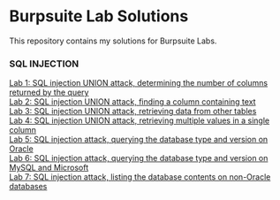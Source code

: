 # Burpsuite Lab Solutions
This repository contains my solutions for Burpsuite Labs.

### SQL INJECTION
[Lab 1: SQL injection UNION attack, determining the number of columns returned by the query](https://github.com/M-Faheem-Khan/Burpsuite-Lab-Solutions/blob/main/lab1.md)  
[Lab 2: SQL injection UNION attack, finding a column containing text](https://github.com/M-Faheem-Khan/Burpsuite-Lab-Solutions/blob/main/lab2.md)  
[Lab 3: SQL injection UNION attack, retrieving data from other tables](https://github.com/M-Faheem-Khan/Burpsuite-Lab-Solutions/blob/main/lab3.md)  
[Lab 4: SQL injection UNION attack, retrieving multiple values in a single column](https://github.com/M-Faheem-Khan/Burpsuite-Lab-Solutions/blob/main/lab4.md)  
[Lab 5: SQL injection attack, querying the database type and version on Oracle](https://github.com/M-Faheem-Khan/Burpsuite-Lab-Solutions/blob/main/lab5.md)  
[Lab 6: SQL injection attack, querying the database type and version on MySQL and Microsoft](https://github.com/M-Faheem-Khan/Burpsuite-Lab-Solutions/blob/main/lab6.md)  
[Lab 7: SQL injection attack, listing the database contents on non-Oracle databases](https://github.com/M-Faheem-Khan/Burpsuite-Lab-Solutions/blob/main/lab7.md)  

<!-- EOF -->
